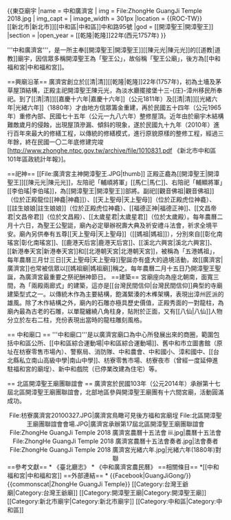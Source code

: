 {{東亞廟宇
|name = 中和廣濟宮
| img =   File:ZhongHe GuangJi Temple 2018.jpg
| img_capt = 
| image_width = 301px
|location = {{ROC-TW}}<br/>[[新北市|新北市]][[中和區|中和區]]中和路95號
|god = [[開漳聖王|開漳聖王]]
|section =
|open_year = [[乾隆|乾隆]]22年(西元1757年)
}}

'''中和廣濟宮'''，是一所主奉[[開漳聖王|開漳聖王]][[陳元光|陳元光]]的[[道教|道教]]廟宇，因信眾多稱開漳聖王為「聖王公」，故俗稱「聖王公廟」，後方為[[中和福和宮|中和福和宮]]。

==興廟沿革==
廣濟宮創立於[[清|清]][[乾隆|乾隆]]22年(1757年)，初為土墻及茅草屋頂結構，正殿主祀開漳聖王陳元光，為淡水廳擺接堡十三-{庄}-漳州移民所奉祀。到了[[清|清]][[嘉慶十六年|嘉慶十六年]]（公元1811年）及[[清|清]][[光緒六年|光緒六年]]（1880年）才由地方信眾籌金重建，再於民國五十四年（公元1965年）重修內部、民國七十五年（公元一九八六年）整修屋頂。近年由於廟宇木結構難敵歲月的侵蝕，出現屋頂滲漏、傾斜的現象，遂於民國九十九年（2010年）進行百年來最大的修繕工程，以傳統的修繕模式，進行原貌原樣的整修工程，經過三年餘，終在民國一〇二年底修建完竣<ref name=年報>[http://www.zhonghe.ntpc.gov.tw/archive/file/1010831.pdf 《新北市中和區101年區政統計年報》]</ref>。 

==祀神==
[[File:廣濟宮主神開漳聖王.JPG|thumb]]
正殿正龕為[[開漳聖王|開漳聖王]][[陳元光|陳元光]]，左陪祀「輔順將軍」[[馬仁|馬仁]]、右陪祀「輔顯將軍」[[李伯瑤|李伯瑤]]，為[[開漳聖王|開漳聖王]]部將。副祀[[觀音佛祖|觀音佛祖]]（位於正殿龍位[[神龕|神龕]]）、[[天上聖母|天上聖母]]（位於正殿虎位神龕）、[[註生娘娘|註生娘娘]]（位於正殿虎位神龕）、[[福德正神|福德正神]]、[[文昌帝君|文昌帝君]]（位於文昌殿）、[[太歲星君|太歲星君]]（位於太歲殿）。每年農曆二月十六日，為聖王公聖誔，廟內必定舉辦祝壽大典及祈安禮斗法會，祈求全境平安。廟內另供奉有五尊[[天上聖母|天上聖母]]（[[媽祖|媽祖]]），分別來自[[彰化南瑤宮|彰化南瑤宮]]、[[鹿港天后宮|鹿港天后宮]]、[[溪北六興宮|溪北六興宮]]、[[新港奉天宮|新港奉天宮]]和[[北港朝天宮|北港朝天宮]]，被稱為「五港媽祖」，<ref name=年報/>每年農曆三月廿三日[[天上聖母|天上聖母]]聖誕亦有盛大的遶境活動，故[[廣濟宮|廣濟宮]]也常被信眾以[[媽祖廟|媽祖廟]]稱之。每年農曆二月十五日乃開漳聖王聖誕，為廣濟宮最重要之祭祀酬神節日。
==建築==
宮廟座向為座北朝南，面寬三間，為「兩殿兩廊式」的建築，這亦是[[台灣民間信仰|台灣民間信仰]]典型的寺廟建築型式之一。以傳統木作為主要結構，飽滿緊湊的木榫架構，表現出漳州匠派的雄風。除了木作結構之外，廟內的石雕亦極具歷史價值，正殿秀面的一對龍柱，為廟內最為古老的石雕，以單龍纏繞八角柱身，貼附於正面，又有[[八仙|八仙]]人物分立於左右二柱，充份表現出當時的龍柱雕刻風格。

== 中和廟口 ==
'''中和廟口'''是以廣濟宮廟口為中心所發展出來的商圈，範圍包括中和區公所、[[中和區綜合運動場|中和區綜合運動場]]、舊中和市立圖書館（原址在枋寮零售市場內）、警察局、消防隊、中和農會、中和國小、漳和國中、[[台北縣私立南山高級中學|南山中學]]、枋寮零售市場、枋寮夜市（曾經一度延伸進駐福和宮的廟埕）、新中和戲院（已停業改建為住宅）等。

== 北區開漳聖王廟團聯誼會 ==
廣濟宮於民國103年（公元2014年）承辦第十七屆北區開漳聖王廟團聯誼會，北部地區參與開漳聖王廟團有十六間宮廟，活動圓滿成功。
<center>
<gallery>
File:枋寮廣濟宮20100327.JPG|廣濟宮鳥瞰可見後方福和宮廟埕
File:北區開漳聖王廟團聯誼會會場.JPG|廣濟宮承辦第17屆北區開漳聖王廟團聯誼會
File:ZhongHe GuangJi Temple 2018 廣濟宮農曆十五法會 iii.jpg|農曆十五法會
File:ZhongHe GuangJi Temple 2018 廣濟宮農曆十五法會奏者.jpg|法會奏者
File:ZhongHe GuangJi Temple 2018 廣濟宮光緒六年.jpg|光緒六年(1880年)對聯
</gallery>
</center>
==參考文獻==
<references />
* 《臺北廳志》
* 《中和廣濟宮農民曆》
==相關條目==
*[[中和福和宮|中和福和宮]]
==外部連結==
* {{Facebook|GuangJiGong/}}
<div class="references-small"></div>
{{commonscat|ZhongHe GuangJi Temple}}
[[Category:台灣王爺廟|Category:台灣王爺廟]]
[[Category:開漳聖王廟|Category:開漳聖王廟]]
[[Category:新北市廟宇|Category:新北市廟宇]]
[[Category:中和區|Category:中和區]]